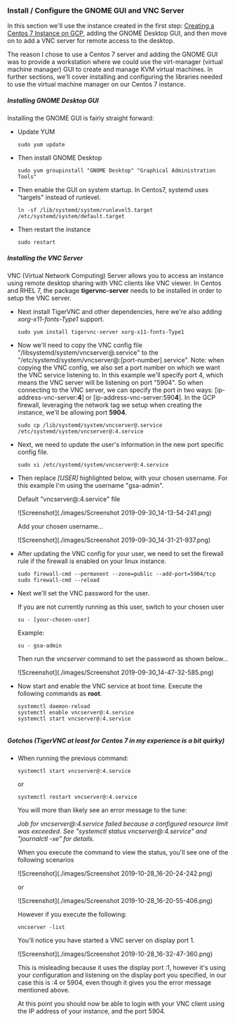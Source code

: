 ### Install / Configure the GNOME GUI and VNC Server

In this section we'll use the instance created in the first step: [Creating a Centos 7 Instance on GCP](Creating-Centos7-Instance-GCP.md), adding the GNOME Desktop GUI, and then move on to add a VNC server for remote access to the desktop. 

The reason I chose to use a Centos 7 server and adding the GNOME GUI was to provide a workstation where we could use the virt-manager (virtual machine manager) GUI to create and manage KVM virtual machines. In further sections, we'll cover installing and configuring the libraries needed to use the virtual machine manager on our Centos 7 instance. 

##### Installing GNOME Desktop GUI

Installing the GNOME GUI is fairly straight forward:

- Update YUM

   ```sudo yum update``` 

- Then install GNOME Desktop

   ```sudo yum groupinstall "GNOME Desktop" "Graphical Administration Tools"```
   
- Then enable the GUI on system startup. In Centos7, systemd uses "targets" instead of runlevel.

   ```ln -sf /lib/systemd/system/runlevel5.target /etc/systemd/system/default.target```
   
- Then restart the instance

   ```sudo restart```


##### Installing the VNC Server

VNC (Virtual Network Computing) Server allows you to access an instance using remote desktop sharing with VNC clients like VNC viewer. In Centos and RHEL 7, the package **tigervnc-server** needs to be installed in order to setup the VNC server. 

- Next install TigerVNC and other dependencies, here we're also adding *xorg-x11-fonts-Type1* support.

   ```sudo yum install tigervnc-server xorg-x11-fonts-Type1```
   
- Now we'll need to copy the VNC config file "/libsystemd/system/vncserver@.service" to the "/etc/systemd/system/vncserver@:[port-number].service". Note: when copying the VNC config, we also set a port number on which we want the VNC service listening to. In this example we'll specify port 4, which means the VNC server will be listening on port "5904". So when connecting to the VNC server, we can specify the port in two ways: [ip-address-vnc-server:**4**] or [ip-address-vnc-server:590**4**]. In the GCP firewall, leveraging the network tag we setup when creating the instance, we'll be allowing port **5904**. 

   ```sudo cp /lib/systemd/system/vncserver@.service /etc/systemd/system/vncserver@:4.service``` 

- Next, we need to update the user's information in the new port specific config file. 

   ```sudo vi /etc/systemd/system/vncserver@:4.service```
   
- Then replace *[USER]* highlighted below, with your chosen username. For this example I'm using the username "gsa-admin".

   Default "vncserver@:4.service" file

   ![Screenshot](./images/Screenshot 2019-09-30_14-13-54-241.png)
   
   Add your chosen username...
   
   ![Screenshot](./images/Screenshot 2019-09-30_14-31-21-937.png)
   
- After updating the VNC config for your user, we need to set the firewall rule if the firewall is enabled on your linux instance.

   ```
   sudo firewall-cmd --permanent --zone=public --add-port=5904/tcp
   sudo firewall-cmd --reload
   ```
   
- Next we'll set the VNC password for the user.

  If you are not currently running as this user, switch to your chosen user
  
  ```su - [your-chosen-user]```
  
  Example:
  
  ```su - gsa-admin```
  
  Then run the *vncserver* command to set the password as shown below...
  
     ![Screenshot](./images/Screenshot 2019-09-30_14-47-32-585.png)
     
- Now start and enable the VNC service at boot time. Execute the following commands as **root**.

   ```
   systemctl daemon-reload
   systemctl enable vncserver@:4.service
   systemctl start vncserver@:4.service
      
   ```
   
##### Gotchas (TigerVNC at least for Centos 7 in my experience is a bit quirky)

- When running the previous command:

   ```systemctl start vncserver@:4.service```
   
  or
  
  ```systemctl restart vncserver@:4.service```
  
  You will more than likely see an error message to the tune:
  
  *Job for vncserver@:4.service failed because a configured resource limit was exceeded. See "systemctl status vncserver@:4.service" and "journalctl -xe" for details.*
  
  When you execute the command to view the status, you'll see one of the following scenarios
  
  ![Screenshot](./images/Screenshot 2019-10-28_16-20-24-242.png)
  
  or
  
  ![Screenshot](./images/Screenshot 2019-10-28_16-20-55-406.png)
  
  However if you execute the following:
  
  ```vncserver -list```
  
  You'll notice you have started a VNC server on display port 1.
  
  ![Screenshot](./images/Screenshot 2019-10-28_16-32-47-360.png)
  
  This is misleading because it uses the display port :1, however it's using your configuration and listening on the display port you specified, in our case this is :4 or 5904, even though it gives you the error message mentioned above.
  
  At this point you should now be able to login with your VNC client using the IP address of your instance, and the port 5904.